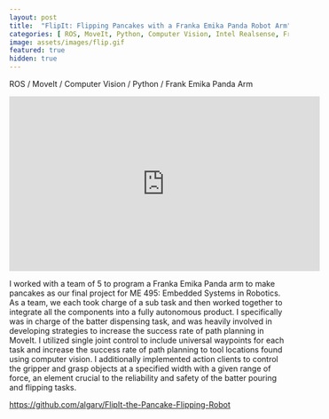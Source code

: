 ```yaml
---
layout: post
title:  "FlipIt: Flipping Pancakes with a Franka Emika Panda Robot Arm"
categories: [ ROS, MoveIt, Python, Computer Vision, Intel Realsense, Franka Emika Panda Arm, Group Project ]
image: assets/images/flip.gif
featured: true
hidden: true
---
```

ROS / MoveIt / Computer Vision / Python / Frank Emika Panda Arm

<iframe width="560" height="315" src="https://www.youtube.com/embed/dICrFIctFxo" title="YouTube video player" frameborder="0" allow="accelerometer; autoplay; clipboard-write; encrypted-media; gyroscope; picture-in-picture" allowfullscreen></iframe>

I worked with a team of 5 to program a Franka Emika Panda arm to make pancakes as our final project for ME 495: Embedded Systems in Robotics. As a team, we each took charge of a sub task and then worked together to integrate all the components into a fully autonomous product. I specifically was in charge of the batter dispensing task, and was heavily involved in developing strategies to increase the success rate of path planning in MoveIt. I utilized single joint control to include universal waypoints for each task and increase the success rate of path planning to tool locations found using computer vision. I additionally implemented action clients to control the gripper and grasp objects at a specified width with a given range of force, an element crucial to the reliability and safety of the batter pouring and flipping tasks. 


https://github.com/algarv/FlipIt-the-Pancake-Flipping-Robot